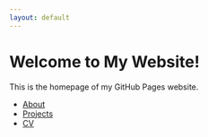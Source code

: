 ```yaml
---
layout: default
---
```


# Welcome to My Website!


This is the homepage of my GitHub Pages website.

- [About](about.html)
- [Projects](projects.html)
- [CV](cv.html)